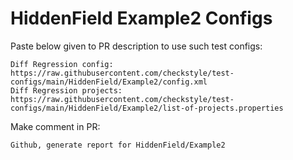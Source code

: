 # HiddenField Example2 Configs
Paste below given to PR description to use such test configs:
```
Diff Regression config: https://raw.githubusercontent.com/checkstyle/test-configs/main/HiddenField/Example2/config.xml
Diff Regression projects: https://raw.githubusercontent.com/checkstyle/test-configs/main/HiddenField/Example2/list-of-projects.properties
```
Make comment in PR:
```
Github, generate report for HiddenField/Example2
```
